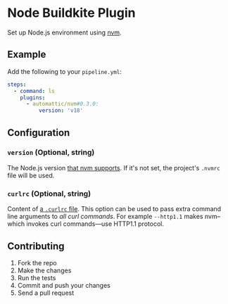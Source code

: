 # Node Buildkite Plugin

Set up Node.js environment using [nvm](https://github.com/nvm-sh/nvm).

## Example

Add the following to your `pipeline.yml`:

```yml
steps:
  - command: ls
    plugins:
      - automattic/nvm#0.3.0:
          version: 'v18'
```

## Configuration

### `version` (Optional, string)

The Node.js version [that nvm supports](https://github.com/nvm-sh/nvm#nvmrc). If it's not set, the project's `.nvmrc` file will be used.

### `curlrc` (Optional, string)

Content of [a `.curlrc` file](https://curl.se/docs/manpage.html#-K). This option can be used to pass extra command line arguments to _all curl commands_. For example `--http1.1` makes nvm–which invokes curl commands—use HTTP1.1 protocol.

## Contributing

1. Fork the repo
2. Make the changes
3. Run the tests
4. Commit and push your changes
5. Send a pull request
